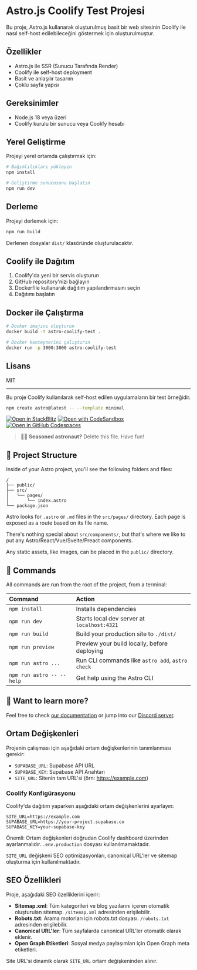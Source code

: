 # Astro.js Coolify Test Projesi

Bu proje, Astro.js kullanarak oluşturulmuş basit bir web sitesinin Coolify ile nasıl self-host edilebileceğini göstermek için oluşturulmuştur.

## Özellikler

- Astro.js ile SSR (Sunucu Tarafında Render)
- Coolify ile self-host deployment
- Basit ve anlaşılır tasarım
- Çoklu sayfa yapısı

## Gereksinimler

- Node.js 18 veya üzeri
- Coolify kurulu bir sunucu veya Coolify hesabı

## Yerel Geliştirme

Projeyi yerel ortamda çalıştırmak için:

```bash
# Bağımlılıkları yükleyin
npm install

# Geliştirme sunucusunu başlatın
npm run dev
```

## Derleme

Projeyi derlemek için:

```bash
npm run build
```

Derlenen dosyalar `dist/` klasöründe oluşturulacaktır.

## Coolify ile Dağıtım

1. Coolify'da yeni bir servis oluşturun
2. GitHub repository'nizi bağlayın
3. Dockerfile kullanarak dağıtım yapılandırmasını seçin
4. Dağıtımı başlatın

## Docker ile Çalıştırma

```bash
# Docker imajını oluşturun
docker build -t astro-coolify-test .

# Docker konteynerini çalıştırın
docker run -p 3000:3000 astro-coolify-test
```

## Lisans

MIT

---

Bu proje Coolify kullanılarak self-host edilen uygulamaların bir test örneğidir.

```sh
npm create astro@latest -- --template minimal
```

[![Open in StackBlitz](https://developer.stackblitz.com/img/open_in_stackblitz.svg)](https://stackblitz.com/github/withastro/astro/tree/latest/examples/minimal)
[![Open with CodeSandbox](https://assets.codesandbox.io/github/button-edit-lime.svg)](https://codesandbox.io/p/sandbox/github/withastro/astro/tree/latest/examples/minimal)
[![Open in GitHub Codespaces](https://github.com/codespaces/badge.svg)](https://codespaces.new/withastro/astro?devcontainer_path=.devcontainer/minimal/devcontainer.json)

> 🧑‍🚀 **Seasoned astronaut?** Delete this file. Have fun!

## 🚀 Project Structure

Inside of your Astro project, you'll see the following folders and files:

```text
/
├── public/
├── src/
│   └── pages/
│       └── index.astro
└── package.json
```

Astro looks for `.astro` or `.md` files in the `src/pages/` directory. Each page is exposed as a route based on its file name.

There's nothing special about `src/components/`, but that's where we like to put any Astro/React/Vue/Svelte/Preact components.

Any static assets, like images, can be placed in the `public/` directory.

## 🧞 Commands

All commands are run from the root of the project, from a terminal:

| Command                   | Action                                           |
| :------------------------ | :----------------------------------------------- |
| `npm install`             | Installs dependencies                            |
| `npm run dev`             | Starts local dev server at `localhost:4321`      |
| `npm run build`           | Build your production site to `./dist/`          |
| `npm run preview`         | Preview your build locally, before deploying     |
| `npm run astro ...`       | Run CLI commands like `astro add`, `astro check` |
| `npm run astro -- --help` | Get help using the Astro CLI                     |

## 👀 Want to learn more?

Feel free to check [our documentation](https://docs.astro.build) or jump into our [Discord server](https://astro.build/chat).

## Ortam Değişkenleri

Projenin çalışması için aşağıdaki ortam değişkenlerinin tanımlanması gerekir:

- `SUPABASE_URL`: Supabase API URL
- `SUPABASE_KEY`: Supabase API Anahtarı
- `SITE_URL`: Sitenin tam URL'si (örn: https://example.com)

### Coolify Konfigürasyonu

Coolify'da dağıtım yaparken aşağıdaki ortam değişkenlerini ayarlayın:

```
SITE_URL=https://example.com
SUPABASE_URL=https://your-project.supabase.co
SUPABASE_KEY=your-supabase-key
```

Önemli: Ortam değişkenleri doğrudan Coolify dashboard üzerinden ayarlanmalıdır. `.env.production` dosyası kullanılmamaktadır.

`SITE_URL` değişkeni SEO optimizasyonları, canonical URL'ler ve sitemap oluşturma için kullanılmaktadır.

## SEO Özellikleri

Proje, aşağıdaki SEO özelliklerini içerir:

- **Sitemap.xml**: Tüm kategorileri ve blog yazılarını içeren otomatik oluşturulan sitemap. `/sitemap.xml` adresinden erişilebilir.
- **Robots.txt**: Arama motorları için robots.txt dosyası. `/robots.txt` adresinden erişilebilir.
- **Canonical URL'ler**: Tüm sayfalarda canonical URL'ler otomatik olarak eklenir.
- **Open Graph Etiketleri**: Sosyal medya paylaşımları için Open Graph meta etiketleri.

Site URL'si dinamik olarak `SITE_URL` ortam değişkeninden alınır.
